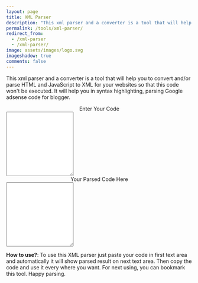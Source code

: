 ```yaml
---
layout: page
title: XML Parser
description: "This xml parser and a converter is a tool that will help you to convert and/or parse html and javascript to xml."
permalink: /tools/xml-parser/
redirect_from:
  - /xml-parser
  - /xml-parser/
image: assets/images/logo.svg
imageshadow: true
comments: false
---
```


This xml parser and a converter is a tool that will help you to convert and/or parse HTML and JavaScript to XML for your websites so that this code won't be executed. It will help you in syntax highlighting, parsing Google adsense code for blogger.    

<div class="form-group row">
<div class="col-md-6">
<div class="form-control" style="text-align: center;">Enter Your Code</div>
<textarea class="form-control" onchange="sysa_parsed(this)" onkeyup="sysa_parsed(this)" style="height: 13em;"></textarea>
<div align="center">
</div>
<div style="text-align: center;">Your Parsed Code Here</div>
<textarea class="form-control" id="dst" onclick="this.select()" onfocus="this.select()" readonly="readonly" style="height: 13em;"></textarea>

**How to use?**: To use this XML parser just paste your code in first text area and automatically it will show parsed result on next text area. Then copy the code and use it every where you want. For next using, you can bookmark this tool. Happy parsing.  

<style type="text/css">
    height: 16em;
    width: 100%;}
</style>
<script type="text/javascript">// <![CDATA[
function $(id){ return document.getElementById(id) } var char2entity = { "'" : '&#39;', '"' : '&quot;',  '<' : '&lt;', '>' : '&gt;',  '&#038;' : '&amp;'}; function encode_entities(str) {   var rv = '';  for (var i = 0; i < str.length; i++) {    var ch = str.charAt(i);    rv += char2entity[ch] || ch;  }   return rv;} function sysa_parsed(e){  $('dst').value = encode_entities(e.value)}
// ]]&gt;</script>
